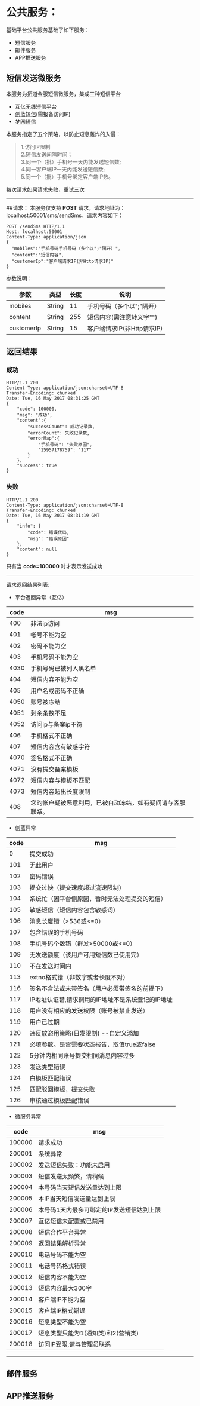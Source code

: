 # 公共服务：
基础平台公共服务基础了如下服务：
- 短信服务
- 邮件服务
- APP推送服务

## 短信发送微服务
本服务为拓道金服短信微服务，集成三种短信平台
- [互亿无线短信平台](http://www.ihuyi.com) 
- [创蓝短信](https://www.253.com/)(需报备访问IP)
- [梦网短信](http://www.montnets.com/)  

本服务指定了五个策略，以防止短息轰炸的入侵：
>1.访问IP限制  
>2.短信发送间隔时间；  
>3.同一个（批）手机号一天内能发送短信数;  
>4.同一客户端IP一天内能发送短信数;  
>5.同一个（批）手机号绑定客户端IP数。

每次请求如果请求失败，重试三次

---
##请求：
本服务仅支持 **POST** 请求，请求地址为：localhost:50001/sms/sendSms，请求内容如下：
```****
POST /sendSms HTTP/1.1
Host: localhost:50001
Content-Type: application/json
{
  "mobiles":"手机号码手机号码（多个以";"隔开）",
  "content":"短信内容",
  "customerIp":"客户端请求IP(非Http请求IP)"
}
```   
 
参数说明：

参数         |   类型    |   长度  |   说明  
------------|-----------|--------|----------------------------------------
mobiles     |   String  |   11   |   手机号码（多个以";"隔开）
content     |   String  |   255  |   短信内容(需注意转义字"\")
customerIp  |   String  |   15   |   客户端请求IP(非Http请求IP)

## 返回结果
### 成功

```
HTTP/1.1 200
Content-Type: application/json;charset=UTF-8
Transfer-Encoding: chunked
Date: Tue, 16 May 2017 08:31:25 GMT
{
	"code": 100000,
	"msg": "成功",
	"content":{
		"successCount": 成功记录数,
		"errorCount": 失败记录数,
		"errorMap":{
			"手机号码": "失败原因",
			"15957178759": "117"
		}
	},
	"success": true
}
```

### 失败

```
HTTP/1.1 200
Content-Type: application/json;charset=UTF-8
Transfer-Encoding: chunked
Date: Tue, 16 May 2017 08:31:19 GMT
{
	"info": {
		"code": 错误代码,
		"msg": "错误原因"
	},
	"content": null
}
```

只有当 **code=100000** 时才表示发送成功

---
请求返回结果列表:
* 平台返回异常（互亿）   
 
code	|   msg
--------|------------
400	    |   非法ip访问
401	    |   帐号不能为空
402	    |   密码不能为空
403	    |   手机号码不能为空
4030	|   手机号码已被列入黑名单
404	    |   短信内容不能为空
405	    |   用户名或密码不正确
4050	|   账号被冻结
4051	|   剩余条数不足
4052	|   访问ip与备案ip不符
406	    |   手机格式不正确
407	    |   短信内容含有敏感字符
4070	|   签名格式不正确
4071	|   没有提交备案模板
4072	|   短信内容与模板不匹配
4073	|   短信内容超出长度限制
408	    |   您的帐户疑被恶意利用，已被自动冻结，如有疑问请与客服联系。  


* 创蓝异常

code	|   msg
--------|------------
0	|提交成功
101	|无此用户
102	|密码错误
103	|提交过快（提交速度超过流速限制）
104	|系统忙（因平台侧原因，暂时无法处理提交的短信）
105	|敏感短信（短信内容包含敏感词）
106	|消息长度错（>536或<=0）
107	|包含错误的手机号码
108	|手机号码个数错（群发>50000或<=0）
109	|无发送额度（该用户可用短信数已使用完）
110	|不在发送时间内
113	|extno格式错（非数字或者长度不对）
116	|签名不合法或未带签名（用户必须带签名的前提下）
117	|IP地址认证错,请求调用的IP地址不是系统登记的IP地址
118	|用户没有相应的发送权限（账号被禁止发送）
119	|用户已过期
120	|违反放盗用策略(日发限制) --自定义添加
121	|必填参数。是否需要状态报告，取值true或false
122	|5分钟内相同账号提交相同消息内容过多
123	|发送类型错误
124	|白模板匹配错误
125	|匹配驳回模板，提交失败
126	|审核通过模板匹配错误

 * 微服务异常

code	|   msg
--------|------------
100000  |	请求成功
200001	|   系统异常
200002	|   发送短信失败：功能未启用 
200003	|   短信发送太频繁，请稍候
200004	|   本号码当天短信发送量达到上限
200005	|   本IP当天短信发送量达到上限
200006	|   本号码1天内最多可绑定的IP发送短信达到上限
200007	|   互亿短信未配置或已禁用 
200008	|   短信合作平台异常
200009	|   返回结果解析异常
200010	|   电话号码不能为空
200011	|   电话号码格式错误
200012	|   短信内容不能为空
200013	|   短信内容最大300字
200014	|   客户端IP不能为空
200015	|   客户端IP格式错误
200016	|   短息类型不能为空
200017	|   短息类型只能为1(通知类)和2(营销类)
200018	|   访问IP受限,请与管理员联系
---
## 邮件服务

## APP推送服务